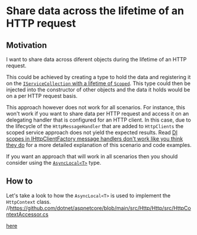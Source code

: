 ﻿# Share data across the lifetime of an HTTP request

## Motivation

I want to share data across diferent objects during the lifetime of an HTTP request.

This could be achieved by creating a type to hold the data and registering it on the [`IServiceCollection` with a lifetime of `Scoped`](https://docs.microsoft.com/en-us/dotnet/core/extensions/dependency-injection#service-lifetimes). This type could then be injected into the constructor of other objects and the data it holds would be on a per HTTP request basis.

This approach however does not work for all scenarios. For instance, this won't work if you want to share data per HTTP request and access it on an delegating handler that is configured for an HTTP client. In this case, due to the lifecycle of the `HttpMessageHandler` that are added to `HttpClients` the scoped service approach does not yield the expected results. Read [DI scopes in IHttpClientFactory message handlers don't work like you think they do](https://andrewlock.net/understanding-scopes-with-ihttpclientfactory-message-handlers/#httpmessagehandler-lifetime-in-ihttpclientfactory) for a more detailed explanation of this scenario and code examples.

If you want an approach that will work in all scenarios then you should consider using the [`AsyncLocal<T>`](https://docs.microsoft.com/en-us/dotnet/api/system.threading.asynclocal-1) type.

## How to

Let's take a look to how the `AsyncLocal<T>` is used to implement the `HttpContext` class.
//https://github.com/dotnet/aspnetcore/blob/main/src/Http/Http/src/HttpContextAccessor.cs

[here](https://github.com/dotnet/aspnetcore/blob/262369301aa24bb7626e41b88cce915daeb7827a/src/Http/Http/src/HttpContextAccessor.cs#L1-L45)

